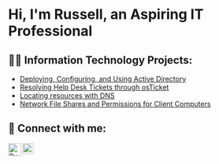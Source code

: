 <h1>Hi, I'm Russell, an Aspiring IT Professional</a></h1>

<h2>👨‍💻 Information Technology Projects:</h2>

  - [Deploying, Configuring, and Using Active Directory](https://github.com/Russell-Lainez/Active-Directory) 
  - [Resolving Help Desk Tickets through osTicket](https://github.com/lainezr/osTicket)
  - [Locating resources with DNS](https://github.com/lainezr/DNS)
  - [Network File Shares and Permissions for Client Computers](https://github.com/lainezr/shares-permissions)

<h2>🤳 Connect with me:</h2>

[<img align="left" alt="Russell | LinkedIn" width="26px" src="https://www.shutterstock.com/image-vector/square-blue-colour-white-background-600nw-2095893022.jpg" />][linkedin]
[<img align="left" alt="Russell | Professional Website" width="22px" src="https://coursereport-s3-production.global.ssl.fastly.net/uploads/school/logo/875/original/Logo_sail.png" />][Professional Website]

[linkedin]: https://www.linkedin.com/in/russell-lainez/
[Professional Website]: https://profile.coursecareers.com/it/russell.lainez
